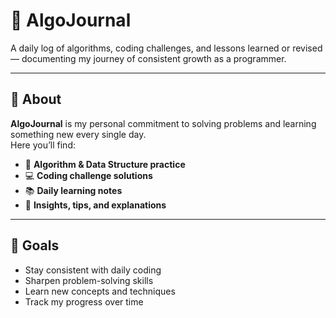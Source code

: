 # 📓 AlgoJournal

A daily log of algorithms, coding challenges, and lessons learned or revised — documenting my journey of consistent growth as a programmer.

---

## 📌 About
**AlgoJournal** is my personal commitment to solving problems and learning something new every single day.  
Here you’ll find:
- 🧠 **Algorithm & Data Structure practice**
- 💻 **Coding challenge solutions**
- 📚 **Daily learning notes**
- 📝 **Insights, tips, and explanations**

---

## 🎯 Goals
- Stay consistent with daily coding
- Sharpen problem-solving skills
- Learn new concepts and techniques
- Track my progress over time
